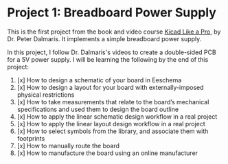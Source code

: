 # Project 1: Breadboard Power Supply

This is the first project from the book and video course [Kicad Like a Pro](https://techexplorations.com/so/kicada/), by Dr. Peter Dalmaris. It implements a simple breadboard power supply.

In this project, I follow Dr. Dalmaris's videos to create a double-sided PCB for a 5V power supply.
I will be learning the following by the end of this project:
1. [x] How to design a schematic of your board in Eeschema
2. [x] How to design a layout for your board with externally-imposed physical restrictions
3. [x] How to take measurements that relate to the board’s mechanical specifications and used them to design the board outline
4. [x] How to apply the linear schematic design workflow in a real project
5. [x] How to apply the linear layout design workflow in a real project
6. [x] How to select symbols from the library, and associate them with footprints
7. [x] How to manually route the board
8. [x] How to manufacture the board using an online manufacturer
